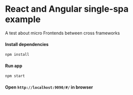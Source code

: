 # React and Angular single-spa example
A test about micro Frontends between cross frameworks

#### Install dependencies
```bash
npm install
```

#### Run app
```bash
npm start
```

#### Open `http://localhost:9090/#/` in browser